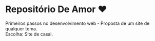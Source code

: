 # Repositório De Amor :heart:
Primeiros passos no desenvolvimento web - Proposta de um site de qualquer tema. 
<br>Escolha: Site de casal.
 
